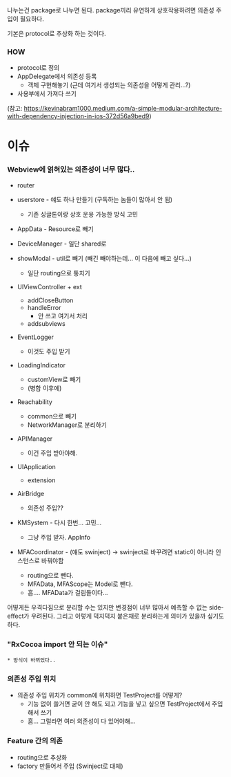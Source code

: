 
나누는건 package로 나누면 된다.
package끼리 유연하게 상호작용하려면 의존성 주입이 필요하다.

기본은 protocol로 추상화 하는 것이다.

### HOW

* protocol로 정의
* AppDelegate에서 의존성 등록
	* 객체 구현해놓기 (근데 여기서 생성되는 의존성을 어떻게 관리...?)
* 사용부에서 가져다 쓰기


(참고: https://kevinabram1000.medium.com/a-simple-modular-architecture-with-dependency-injection-in-ios-372d56a9bed9)


# 이슈

### Webview에 얽혀있는 의존성이 너무 많다..
* router
* userstore - 얘도 하나 만들기 (구독하는 놈들이 많아서 안 됨)
	* 기존 싱글톤이랑 상호 운용 가능한 방식 고민
* AppData - Resource로 빼기
* DeviceManager - 일단 shared로 
* showModal - util로 빼기 (빼긴 빼야하는데... 이 다음에 빼고 싶다...)
	* 일단 routing으로 퉁치기
* UIViewController + ext
	* addCloseButton
	* handleError
		* 안 쓰고 여기서 처리
	* addsubviews
* EventLogger
	* 이것도 주입 받기
* LoadingIndicator
	* customView로 빼기
	* (병합 이후에)
* Reachability
	* common으로 빼기
	* NetworkManager로 분리하기
* APIManager
	* 이건 주입 받아야해.
* UIApplication
	* extension
* AirBridge
	* 의존성 주입??

* KMSystem - 다시 한번... 고민...
	*  그냥 주입 받자. AppInfo
* MFACoordinator - (얘도 swinject) -> swinject로 바꾸려면 static이 아니라 인스턴스로 바꿔야함
	* routing으로 뺀다. 
	* MFAData, MFAScope는 Model로 뺀다.
	* 흠.... MFAData가 걸림돌이다...

어떻게든 우격다짐으로 분리할 수는 있지만 변경점이 너무 많아서 예측할 수 없는 side-effect가 우려된다.
그리고 이렇게 덕지덕지 붙은채로 분리하는게 의미가 있을까 싶기도 하다.


### "RxCocoa import 안 되는 이슈"
	* 방식이 바뀌었다..

### 의존성 주입 위치
* 의존성 주입 위치가 common에 위치하면 TestProject를 어떻게?
	* 기능 없이 쓸거면 굳이 안 해도 되고 기능을 넣고 싶으면 TestProject에서 주입해서 쓰기
	* 흠... 그럴라면 여러 의존성이 다 있어야해...



### Feature 간의 의존

* routing으로 추상화
* factory 만들어서 주입 (Swinject로 대체)
